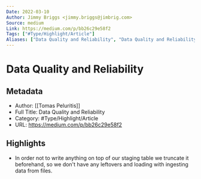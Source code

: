```yaml
---
Date: 2022-03-10
Author: Jimmy Briggs <jimmy.briggs@jimbrig.com>
Source: medium
Link: https://medium.com/p/bb26c29e58f2
Tags: ["#Type/Highlight/Article"]
Aliases: ["Data Quality and Reliability", "Data Quality and Reliability"]
---
```

# Data Quality and Reliability

## Metadata
- Author: [[Tomas Peluritis]]
- Full Title: Data Quality and Reliability
- Category: #Type/Highlight/Article
- URL: https://medium.com/p/bb26c29e58f2

## Highlights
- In order not to write anything on top of our staging table we truncate it beforehand, so we don't have any leftovers and loading with ingesting data from files.
